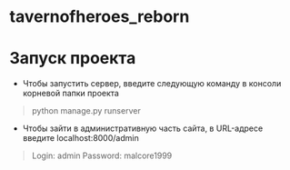 # tavernofheroes_reborn

# Запуск проекта
- Чтобы запустить сервер, введите следующую команду в консоли корневой папки проекта
> python manage.py runserver

- Чтобы зайти в административную часть сайта, в URL-адресе введите localhost:8000/admin
> Login: admin
> Password: malcore1999

